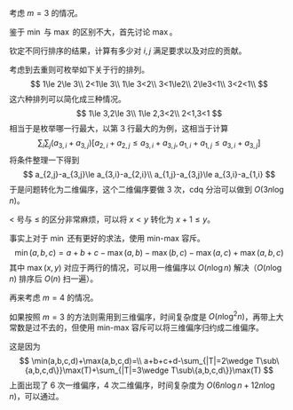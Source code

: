 考虑 $m=3$ 的情况。

鉴于 $\min$ 与 $\max$ 的区别不大，首先讨论 $\max$。

钦定不同行排序的结果，计算有多少对 $i,j$ 满足要求以及对应的贡献。

考虑到去重则可枚举如下关于行的排列。
$$
1\le 2\le 3\\
2<1\le 3\\
1\le 3<2\\
3<1\le2\\
2\le3<1\\
3<2<1\\
$$
这六种排列可以简化成三种情况。
$$
1\le 3,2\le 3\\
1\le 2,3<2\\
2<1,3<1
$$
相当于是枚举哪一行最大，以第 $3$ 行最大的为例，这相当于计算
$$
\sum_{i}\sum_{j}(a_{3,i}+a_{3,j})[a_{2,i}+a_{2,j}\le a_{3,i}+a_{3,j},a_{1,i}+a_{1,j}\le a_{3,i}+a_{3,j}]
$$
将条件整理一下得到
$$
a_{2,j}-a_{3,j}\le a_{3,i}-a_{2,i}\\
a_{1,j}-a_{3,j}\le a_{3,i}-a_{1,i}
$$
于是问题转化为二维偏序，这个二维偏序要做 $3$ 次，$\text{cdq}$ 分治可以做到 $O(3n\log n)$。

$<$ 号与 $\le$ 的区分非常麻烦，可以将 $x<y$ 转化为 $x+1\le y$。

事实上对于 $\min$ 还有更好的求法，使用 $\text{min-max}$ 容斥。
$$
\min(a,b,c)=a+b+c-\max(a,b)-\max(b,c)-\max(a,c)+\max(a,b,c)
$$
其中 $\max(x,y)$ 对应于两行的情况，可以用一维偏序以 $O(n\log n)$ 解决（$O(n\log n)$ 排序后 $O(n)$ 扫一遍）。

再来考虑 $m=4$ 的情况。

如果按照 $m=3$ 的方法则需用到三维偏序，时间复杂度是 $O(n\log^2n)$，再带上大常数是过不去的，但使用 $\text{min-max}$ 容斥可以将三维偏序归约成二维偏序。

这是因为
$$
\min(a,b,c,d)+\max(a,b,c,d)=\\
a+b+c+d-\sum_{|T|=2\wedge T\sub\{a,b,c,d\}}\max(T)+\sum_{|T|=3\wedge T\sub\{a,b,c,d\}}\max(T)
$$
上面出现了 $6$ 次一维偏序，$4$ 次二维偏序，时间复杂度为 $O(6n\log n+12n\log n)$，可以通过。







